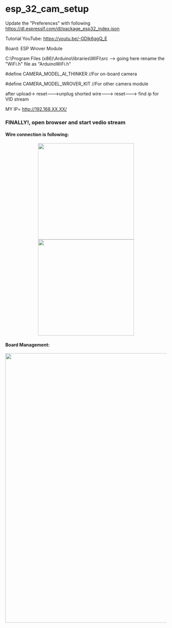 # esp_32_cam_setup

Update the "Preferences" with following
https://dl.espressif.com/dl/package_esp32_index.json

Tutorial YouTube: https://youtu.be/-GDlk6qgQ_E

Board: ESP Wrover Module

C:\Program Files (x86)\Arduino\libraries\WiFi\src
--> going here rename the "WiFi.h" file as "ArduinoWiFi.h"

#define CAMERA_MODEL_AI_THINKER //For on-board camera

#define CAMERA_MODEL_WROVER_KIT //For other camera module

after upload-> reset--->unplug shorted wire---> reset---> find ip for VID stream

MY IP= http://192.168.XX.XX/

### FINALLY!, open browser and start vedio stream

#### Wire connection is following:

<p align="center">
<img src="Wire Connection/connection DIA.png" height=300> <img src="Wire Connection/connection.jpeg" height=300>
</p>

#### Board Management:

<p align="center">
<img width=840 src="Board Management.jpeg">
</p>
